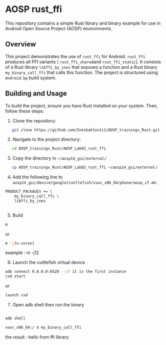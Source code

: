 # AOSP rust_ffi 

This repository contains a simple Rust library and binary example for use in Android Open Source Project (AOSP) environments.

## Overview

This project demonstrates the use of `rust_ffi` for Android. 
`rust_ffi` produces all FFI variants ( `rust_ffi_shared`and `rust_ffi_static`).
It consists of a Rust library `libffi_by_ines` that exposes a function and a Rust binary `my_binary_call_ffi` that calls this function. 
The project is structured using `Android.bp` build system.

## Building and Usage

To build the project, ensure you have Rust installed on your system. Then, follow these steps:

1. Clone the repository:
```bash
   git clone https://github.com/Inesbaklouti1/AOSP_trainings_Rust.git
```
2. Navigate to the project directory:
```bash
   cd AOSP_trainings_Rust/AOSP_Lab03_rust_ffi
```
3. Copy the directory in `~/aosp14_gsi/external/`

```bash
   cp AOSP_trainings_Rust/AOSP_Lab03_rust_ffi ~/aosp14_gsi/external/
```
4. Add the following line to `aosp14_gsi/device/google/cuttlefish/vsoc_x86_64/phone/aosp_cf.mk`:

```bash
PRODUCT_PACKAGES += \
    my_binary_call_ffi \
    libffi_by_ines 
    
```
5. Build 
```bash
m 
```
or 
```bash
m -j(n.cores) 
```
example : m -j12

6. Launch the cuttlefish virtual device
```bash
adb connect 0.0.0.0:6520 --if it is the first instance
cvd start 
```
or 
```bash
launch cvd 
```

7. Open adb shell then run the binary
```bash

adb shell
```
```bash
vsoc_x86_64:/ $ my_binary_call_ffi

```
the result : hello from ffi library
